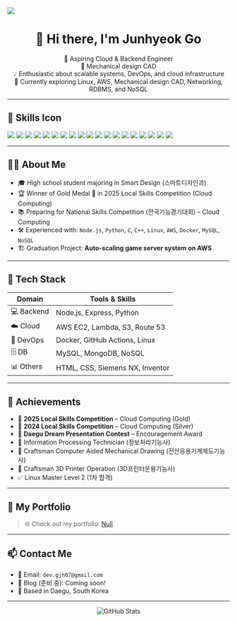 <img src="https://capsule-render.vercel.app/api?type=venom&color=0:dd9933,100:84fe39&height=300&section=header&text=Go%20Junhyeok&fontSize=90" />

<!-- README.md -->

<h1 align="center">👋 Hi there, I'm Junhyeok Go</h1>
<p align="center">
  🚀 Aspiring Cloud & Backend Engineer<br/>
  🚀 Mechanical design CAD<br/>
  💡 Enthusiastic about scalable systems, DevOps, and cloud infrastructure<br/>
  🌱 Currently exploring Linux, AWS, Mechanical design CAD, Networking, RDBMS, and NoSQL
</p>

---
## 🚀 Skills Icon
<img src="https://img.shields.io/badge/AWS-FFA500?style=flat&logo=amazonaws&logoColor=white"/> <img src="https://img.shields.io/badge/MySQL-4479A1?style=flat&logo=mysql&logoColor=white"/> <img src="https://img.shields.io/badge/MongoDB-47A248?style=flat&logo=mongodb&logoColor=white"/> <img src="https://img.shields.io/badge/Docker-2496ED?style=flat&logo=docker&logoColor=white"/> <img src="https://img.shields.io/badge/GitHub-181717?style=flat&logo=github&logoColor=white"/> <img src="https://img.shields.io/badge/Git-181717?style=flat&logo=git&logoColor=white"/> <img src="https://img.shields.io/badge/HTML5-E34F26?style=flat&logo=html5&logoColor=white"/> <img src="https://img.shields.io/badge/css-663399?style=flat&logo=CSS&logoColor=white"/> <img src="https://img.shields.io/badge/python-3776AB?style=flat&logo=Python&logoColor=white"/> <img src="https://img.shields.io/badge/c-A8B9CC?style=flat&logo=C&logoColor=white"/> <img src="https://img.shields.io/badge/C++-00599C?style=flat&logo=cplusplus&logoColor=white"/> <img src="https://img.shields.io/badge/Json-000000?style=flat&logo=json&logoColor=white"/> <img src="https://img.shields.io/badge/JavaScript-F7DF1E?style=flat&logo=javascript&logoColor=white"/> <img src="https://img.shields.io/badge/GO-00ADD8?style=flat&logo=go&logoColor=white"/> <img src="https://img.shields.io/badge/Linux-FCC624?style=flat&logo=linux&logoColor=white"/> <img src="https://img.shields.io/badge/Ubuntu-E95420?style=flat&logo=ubuntu&logoColor=white"/> <img src="https://img.shields.io/badge/SUSE-0C322C?style=flat&logo=suse&logoColor=white"/> <img src="https://img.shields.io/badge/Nginx-009639?style=flat&logo=nginx&logoColor=white"/> <img src="https://img.shields.io/badge/Red Hat-EE0000?style=flat&logo=redhat&logoColor=white"/>

---

## 🧑‍💻 About Me

- 🎓 High school student majoring in Smart Design (스마트디자인과)
- 🏆 Winner of Gold Medal 🥇 in 2025 Local Skills Competition (Cloud Computing)
- 📚 Preparing for National Skills Competition (전국기능경기대회) – Cloud Computing
- 🛠 Experienced with: `Node.js`, `Python`, `C`, `C++`, `Linux`, `AWS`, `Docker`, `MySQL`, `NoSQL`
- 🏗️ Graduation Project: **Auto-scaling game server system on AWS**

---

## 🔧 Tech Stack

| Domain | Tools & Skills |
|--------|----------------|
| 💻 Backend | Node.js, Express, Python |
| ☁️ Cloud | AWS EC2, Lambda, S3, Route 53 |
| 🐳 DevOps | Docker, GitHub Actions, Linux |
| 🗄️ DB | MySQL, MongoDB, NoSQL |
| 📊 Others | HTML, CSS, Siemens NX, Inventor |

---

## 🏅 Achievements

- 🥇 **2025 Local Skills Competition** – Cloud Computing (Gold)
- 🥈 **2024 Local Skills Competition** – Cloud Computing (Silver)
- 🏅 **Daegu Dream Presentation Contest** – Encouragement Award
- 🧾 Information Processing Technician (정보처리기능사)
- 🧾 Craftsman Computer Aided Mechanical Drawing (전산응용기계제도기능사)
- 🧾 Craftsman 3D Printer Operation (3D프린터운용기능사)
- ✅ Linux Master Level 2 (1차 합격)

---

## 📂 My Portfolio

> 🌐 Check out my portfolio: [Null](Null)

---

## 📫 Contact Me

- 📧 Email: `dev.gjh07@gmail.com`
- 💬 Blog (준비 중): Coming soon!
- 📍 Based in Daegu, South Korea

---

<p align="center">
  <img src="https://github-readme-stats.vercel.app/api?username=Devgjh07&show_icons=true&theme=radical" alt="GitHub Stats" />
</p>
